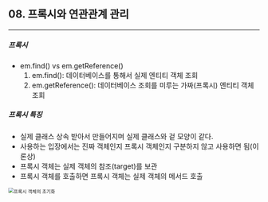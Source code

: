 ## 08. 프록시와 연관관계 관리

----

##### 프록시

- em.find() vs em.getReference()
  1. em.find(): 데이터베이스를 통해서 실제 엔티티 객체 조회
  2. em.getReference(): 데이터베이스 조회를 미루는 가짜(프록시) 엔티티 객체 조회



##### 프록시 특징

- 실제 클래스 상속 받아서 만들어지며 실제 클래스와 겉 모양이 같다.
- 사용하는 입장에서는 진짜 객체인지 프록시 객체인지 구분하지 않고 사용하면 됨(이론상)
- 프록시 객체는 실제 객체의 참조(target)를 보관
- 프록시 객체를 호출하면 프록시 객체는 실제 객체의 메서드 호출

<img src="/Users/youngjin/workspace/TIL/resources/img/프록시 객체의 초기화.png" alt="프록시 객체의 초기화" style="zoom: 67%;" />

